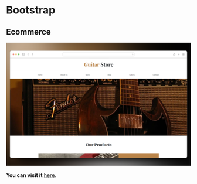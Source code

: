 # Bootstrap

## Ecommerce

<p align="center">
    <img src="1Ecommerce/img/mockup.png" alt="imagen" width="auto">
</p>

**You can visit it**  [here](https://clever-pegasus-0c3100.netlify.app/).
